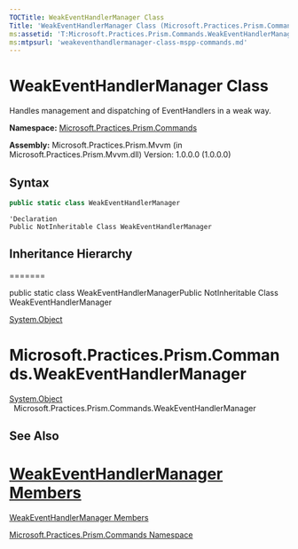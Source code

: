 ```yaml
---
TOCTitle: WeakEventHandlerManager Class
Title: 'WeakEventHandlerManager Class (Microsoft.Practices.Prism.Commands)'
ms:assetid: 'T:Microsoft.Practices.Prism.Commands.WeakEventHandlerManager'
ms:mtpsurl: 'weakeventhandlermanager-class-mspp-commands.md'
---
```


# WeakEventHandlerManager Class


Handles management and dispatching of EventHandlers in a weak way.

**Namespace:** [Microsoft.Practices.Prism.Commands](mspp-commands-namespace.md)

**Assembly:** Microsoft.Practices.Prism.Mvvm (in Microsoft.Practices.Prism.Mvvm.dll) Version: 1.0.0.0 (1.0.0.0)

## Syntax


```C#
public static class WeakEventHandlerManager
```

```VB
'Declaration
Public NotInheritable Class WeakEventHandlerManager
```

## Inheritance Hierarchy
=======

public static class WeakEventHandlerManagerPublic NotInheritable Class WeakEventHandlerManager


[System.Object](http://msdn2.microsoft.com/en-us/library/e5kfa45b)


Microsoft.Practices.Prism.Commands.WeakEventHandlerManager
=======
<span id="familyToggle"></span>[System.Object](http://msdn.microsoft.com/en-us/library/e5kfa45b)
  Microsoft.Practices.Prism.Commands.WeakEventHandlerManager


## See Also


[WeakEventHandlerManager Members](weakeventhandlermanager-members-mspp-commands.md)
=======

[WeakEventHandlerManager Members](https://msdn.microsoft.com/allmembers.t:microsoft.practices.prism.commands.weakeventhandlermanager)


[Microsoft.Practices.Prism.Commands Namespace](mspp-commands-namespace.md)
